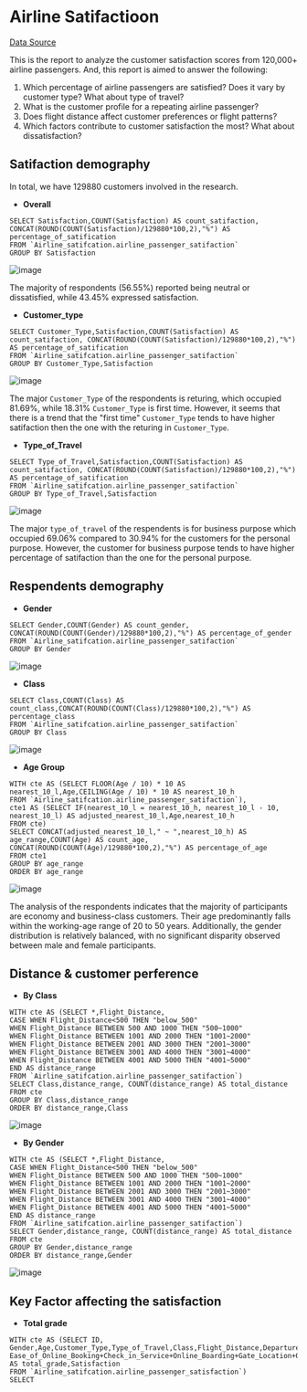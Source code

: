 # Airline Satifactioon
[Data Source](https://www.mavenanalytics.io/data-playground?order=date_added%2Cdesc&page=2&pageSize=20)

This is the report to analyze the customer satisfaction scores from 120,000+ airline passengers. And, this report is aimed to answer the following:

1. Which percentage of airline passengers are satisfied? Does it vary by customer type? What about type of travel?
2. What is the customer profile for a repeating airline passenger?
3. Does flight distance affect customer preferences or flight patterns?
4. Which factors contribute to customer satisfaction the most? What about dissatisfaction?

## Satifaction demography
In total, we have 129880 customers involved in the research.

* __Overall__
```Bigqery
SELECT Satisfaction,COUNT(Satisfaction) AS count_satifaction, CONCAT(ROUND(COUNT(Satisfaction)/129880*100,2),"%") AS percentage_of_satification
FROM `Airline_satifcation.airline_passenger_satifaction`
GROUP BY Satisfaction
```
![image](https://github.com/user-attachments/assets/2da552d0-a239-4ba6-96a0-83e2f1504282)

The majority of respondents (56.55%) reported being neutral or dissatisfied, while 43.45% expressed satisfaction.

* __Customer_type__
```Bigquery
SELECT Customer_Type,Satisfaction,COUNT(Satisfaction) AS count_satifaction, CONCAT(ROUND(COUNT(Satisfaction)/129880*100,2),"%") AS percentage_of_satification
FROM `Airline_satifcation.airline_passenger_satifaction`
GROUP BY Customer_Type,Satisfaction
```
![image](https://github.com/user-attachments/assets/8970444a-0b65-4d2e-bc9c-05e4004c0a92)

The major `Customer_Type` of the respondents is returing, which occupied 81.69%, while 18.31%  `Customer_Type` is first time. However, it seems that there is a trend that the "first time" `Customer_Type` tends to have higher satifaction then the one with the returing in `Customer_Type`.

* __Type_of_Travel__
```Bigquery
SELECT Type_of_Travel,Satisfaction,COUNT(Satisfaction) AS count_satifaction, CONCAT(ROUND(COUNT(Satisfaction)/129880*100,2),"%") AS percentage_of_satification
FROM `Airline_satifcation.airline_passenger_satifaction`
GROUP BY Type_of_Travel,Satisfaction
```
![image](https://github.com/user-attachments/assets/b76b2064-a214-4c5f-8aa4-45f82aed0de6)

The major `type_of_travel` of the respendents is for business purpose which occupied 69.06% compared to 30.94% for the customers for the personal purpose. However, the customer for business purpose tends to have higher percentage of satifaction than the one for the personal purpose. 

## Respendents demography

* __Gender__
```Bigquery
SELECT Gender,COUNT(Gender) AS count_gender, CONCAT(ROUND(COUNT(Gender)/129880*100,2),"%") AS percentage_of_gender
FROM `Airline_satifcation.airline_passenger_satifaction`
GROUP BY Gender
```
![image](https://github.com/user-attachments/assets/bdb414ff-cc6b-4121-b46c-0afd6f27c147)
* __Class__
```Bigquery
SELECT Class,COUNT(Class) AS count_class,CONCAT(ROUND(COUNT(Class)/129880*100,2),"%") AS percentage_class
FROM `Airline_satifcation.airline_passenger_satifaction`
GROUP BY Class
```
![image](https://github.com/user-attachments/assets/2db8dac4-b41e-4ef9-9ab8-a48cdd75f524)
* __Age Group__
```Bigquery
WITH cte AS (SELECT FLOOR(Age / 10) * 10 AS nearest_10_l,Age,CEILING(Age / 10) * 10 AS nearest_10_h
FROM `Airline_satifcation.airline_passenger_satifaction`),
cte1 AS (SELECT IF(nearest_10_l = nearest_10_h, nearest_10_l - 10, nearest_10_l) AS adjusted_nearest_10_l,Age,nearest_10_h
FROM cte)
SELECT CONCAT(adjusted_nearest_10_l," ~ ",nearest_10_h) AS age_range,COUNT(Age) AS count_age,
CONCAT(ROUND(COUNT(Age)/129880*100,2),"%") AS percentage_of_age
FROM cte1
GROUP BY age_range
ORDER BY age_range
```
![image](https://github.com/user-attachments/assets/6c67038f-9fa4-4bf2-aa9a-4c41811f208a)

The analysis of the respondents indicates that the majority of participants are economy and business-class customers. Their age predominantly falls within the working-age range of 20 to 50 years. Additionally, the gender distribution is relatively balanced, with no significant disparity observed between male and female participants.

## Distance & customer perference

* __By Class__
```Bigquery
WITH cte AS (SELECT *,Flight_Distance,
CASE WHEN Flight_Distance<500 THEN "below_500"
WHEN Flight_Distance BETWEEN 500 AND 1000 THEN "500~1000"
WHEN Flight_Distance BETWEEN 1001 AND 2000 THEN "1001~2000"
WHEN Flight_Distance BETWEEN 2001 AND 3000 THEN "2001~3000"
WHEN Flight_Distance BETWEEN 3001 AND 4000 THEN "3001~4000"
WHEN Flight_Distance BETWEEN 4001 AND 5000 THEN "4001~5000"
END AS distance_range
FROM `Airline_satifcation.airline_passenger_satifaction`)
SELECT Class,distance_range, COUNT(distance_range) AS total_distance
FROM cte
GROUP BY Class,distance_range
ORDER BY distance_range,Class
```
![image](https://github.com/user-attachments/assets/e1730d80-473e-47c6-a44a-4dd64f73b348)
* __By Gender__
```Bigquery
WITH cte AS (SELECT *,Flight_Distance,
CASE WHEN Flight_Distance<500 THEN "below_500"
WHEN Flight_Distance BETWEEN 500 AND 1000 THEN "500~1000"
WHEN Flight_Distance BETWEEN 1001 AND 2000 THEN "1001~2000"
WHEN Flight_Distance BETWEEN 2001 AND 3000 THEN "2001~3000"
WHEN Flight_Distance BETWEEN 3001 AND 4000 THEN "3001~4000"
WHEN Flight_Distance BETWEEN 4001 AND 5000 THEN "4001~5000"
END AS distance_range
FROM `Airline_satifcation.airline_passenger_satifaction`)
SELECT Gender,distance_range, COUNT(distance_range) AS total_distance
FROM cte
GROUP BY Gender,distance_range
ORDER BY distance_range,Gender
```
![image](https://github.com/user-attachments/assets/043ee2d9-62aa-40b0-899f-935de8515f3e)

## Key Factor affecting the satisfaction

* __Total grade__ 
```Bigquery
WITH cte AS (SELECT ID, Gender,Age,Customer_Type,Type_of_Travel,Class,Flight_Distance,Departure_Delay,Arrival_Delay,
Ease_of_Online_Booking+Check_in_Service+Online_Boarding+Gate_Location+On_board_Service+Seat_Comfort+Leg_Room_Service+Cleanliness+Food_and_Drink+In_flight_Service+In_flight_Wifi_Service+In_flight_Entertainment+Baggage_Handling AS total_grade,Satisfaction
FROM `Airline_satifcation.airline_passenger_satisfaction`)
SELECT
```

